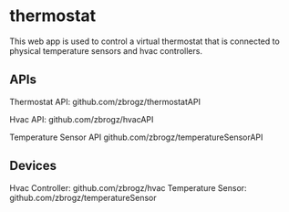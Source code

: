 # thermostat

This web app is used to control a virtual thermostat that is connected to physical temperature sensors and hvac controllers.

## APIs
Thermostat API: github.com/zbrogz/thermostatAPI

Hvac API: github.com/zbrogz/hvacAPI

Temperature Sensor API github.com/zbrogz/temperatureSensorAPI

## Devices
Hvac Controller: github.com/zbrogz/hvac
Temperature Sensor: github.com/zbrogz/temperatureSensor
